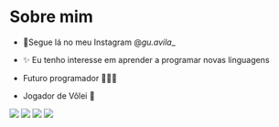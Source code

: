 # Sobre mim
- 👻Segue lá no meu Instagram @_gu.avila__

- ✨ Eu tenho interesse em aprender a programar novas linguagens

- Futuro programador 🤪💪🔥

- Jogador de Vôlei 🏐

[![](https://img.shields.io/badge/github-%23121011.svg?style=for-the-badge&logo=github&logoColor=white)](https://github.com/GustavoAvila646)
[![](https://img.shields.io/badge/Scratch-4D97FF?style=for-the-badge&logo=Scratch&logoColor=white)](https://scratch.mit.edu/)
[![](https://img.shields.io/badge/JavaScript-323330?style=for-the-badge&logo=javascript&logoColor=F7DF1E)](https://editor.p5js.org/)
[![](https://img.shields.io/badge/Instagram-E4405F?style=for-the-badge&logo=instagram&logoColor=white)](https://www.instagram.com/gu.avila_)
